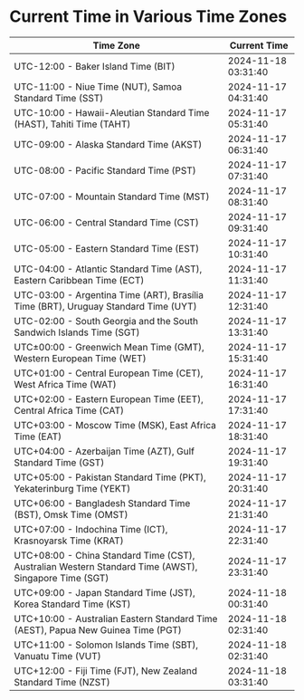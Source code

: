 # Current Time in Various Time Zones

| Time Zone | Current Time |
|-----------|--------------|
| UTC-12:00 - Baker Island Time (BIT) | 2024-11-18 03:31:40 |
| UTC-11:00 - Niue Time (NUT), Samoa Standard Time (SST) | 2024-11-17 04:31:40 |
| UTC-10:00 - Hawaii-Aleutian Standard Time (HAST), Tahiti Time (TAHT) | 2024-11-17 05:31:40 |
| UTC-09:00 - Alaska Standard Time (AKST) | 2024-11-17 06:31:40 |
| UTC-08:00 - Pacific Standard Time (PST) | 2024-11-17 07:31:40 |
| UTC-07:00 - Mountain Standard Time (MST) | 2024-11-17 08:31:40 |
| UTC-06:00 - Central Standard Time (CST) | 2024-11-17 09:31:40 |
| UTC-05:00 - Eastern Standard Time (EST) | 2024-11-17 10:31:40 |
| UTC-04:00 - Atlantic Standard Time (AST), Eastern Caribbean Time (ECT) | 2024-11-17 11:31:40 |
| UTC-03:00 - Argentina Time (ART), Brasília Time (BRT), Uruguay Standard Time (UYT) | 2024-11-17 12:31:40 |
| UTC-02:00 - South Georgia and the South Sandwich Islands Time (SGT) | 2024-11-17 13:31:40 |
| UTC±00:00 - Greenwich Mean Time (GMT), Western European Time (WET) | 2024-11-17 15:31:40 |
| UTC+01:00 - Central European Time (CET), West Africa Time (WAT) | 2024-11-17 16:31:40 |
| UTC+02:00 - Eastern European Time (EET), Central Africa Time (CAT) | 2024-11-17 17:31:40 |
| UTC+03:00 - Moscow Time (MSK), East Africa Time (EAT) | 2024-11-17 18:31:40 |
| UTC+04:00 - Azerbaijan Time (AZT), Gulf Standard Time (GST) | 2024-11-17 19:31:40 |
| UTC+05:00 - Pakistan Standard Time (PKT), Yekaterinburg Time (YEKT) | 2024-11-17 20:31:40 |
| UTC+06:00 - Bangladesh Standard Time (BST), Omsk Time (OMST) | 2024-11-17 21:31:40 |
| UTC+07:00 - Indochina Time (ICT), Krasnoyarsk Time (KRAT) | 2024-11-17 22:31:40 |
| UTC+08:00 - China Standard Time (CST), Australian Western Standard Time (AWST), Singapore Time (SGT) | 2024-11-17 23:31:40 |
| UTC+09:00 - Japan Standard Time (JST), Korea Standard Time (KST) | 2024-11-18 00:31:40 |
| UTC+10:00 - Australian Eastern Standard Time (AEST), Papua New Guinea Time (PGT) | 2024-11-18 02:31:40 |
| UTC+11:00 - Solomon Islands Time (SBT), Vanuatu Time (VUT) | 2024-11-18 02:31:40 |
| UTC+12:00 - Fiji Time (FJT), New Zealand Standard Time (NZST) | 2024-11-18 03:31:40 |
